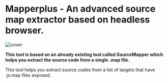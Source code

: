 # Mapperplus - An advanced source map extractor based on headless browser.

![cover](https://github.com/midoxnet/mapperplus/assets/27289397/b8fabf60-6737-4739-865e-663693ed6960)

**This tool is based on an already existing tool called SourceMapper which helps you extract the source code from a single .map file.**

This tool helps you extract source codes from a list of targets that have .js.map files exposed.
